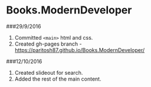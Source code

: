 # Books.ModernDeveloper

###29/9/2016
1. Committed `<main>` html and css.
2. Created gh-pages branch - https://paritosh87.github.io/Books.ModernDeveloper/

###12/10/2016
1. Created slideout for search.
2. Added the rest of the main content.
